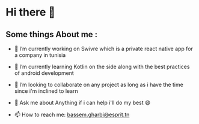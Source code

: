 # Hi there 👋

<!--
**gogetsu4024/gogetsu4024** is a ✨ _special_ ✨ repository because its `README.md` (this file) appears on your GitHub profile.

Here are some ideas to get you started:
-->
## Some things About me : 
- 🔭 I’m currently working on Swivre which is a private react native app for a company in tunisia 
- 🌱 I’m currently learning Kotlin on the side along with the best practices of android development
- 👯 I’m looking to collaborate on any project as long as i have the time since i'm inclined to learn

- 💬 Ask me about Anything if i can help i'll do my best 😄
- 📫 How to reach me: bassem.gharbi@esprit.tn

